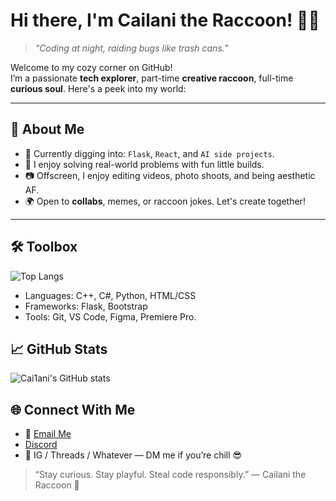 # Hi there, I'm Cailani the Raccoon! 🦝✨  
> *"Coding at night, raiding bugs like trash cans."*

Welcome to my cozy corner on GitHub!  
I’m a passionate **tech explorer**, part-time **creative raccoon**, full-time **curious soul**. Here's a peek into my world:

---

## 🚀 About Me
- 🌱 Currently digging into: `Flask`, `React`, and `AI side projects`.
- 🧠 I enjoy solving real-world problems with fun little builds.
- 📷 Offscreen, I enjoy editing videos, photo shoots, and being aesthetic AF.
- 🌍 Open to **collabs**, memes, or raccoon jokes. Let's create together!

---

## 🛠️ Toolbox

![Top Langs](https://github-readme-stats.vercel.app/api/top-langs/?username=Cai1ani&layout=compact&theme=transparent)

* Languages: C++, C#, Python, HTML/CSS
* Frameworks: Flask, Bootstrap
* Tools: Git, VS Code, Figma, Premiere Pro.



## 📈 GitHub Stats
![Cai1ani's GitHub stats](https://github-readme-stats.vercel.app/api?username=Cai1ani&show_icons=true&theme=transparent)



## 🌐 Connect With Me
- 💌 [Email Me](tcjyn0128@gmail.com)
- [Discord]()
- 🧃 IG / Threads / Whatever — DM me if you’re chill 😎


> “Stay curious. Stay playful. Steal code responsibly.”
— Cailani the Raccoon 🦝
